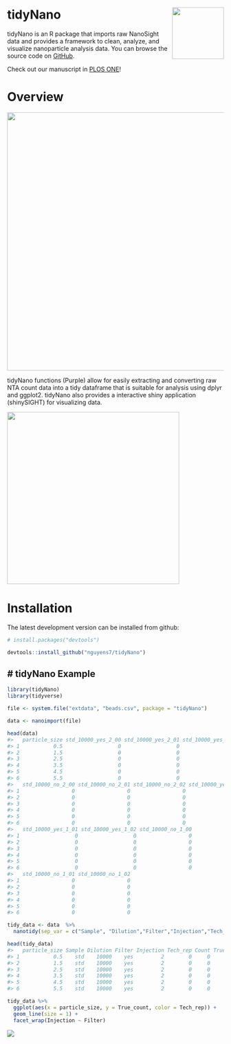 
<!-- README.md is generated from README.Rmd. Please edit that file -->
tidyNano <img src="https://raw.githubusercontent.com/nguyens7/tidyNano/master/man/figures/tidyNano.png" align="right" alt="" width="120" />
===========================================================================================================================================

tidyNano is an R package that imports raw NanoSight data and provides a framework to clean, analyze, and visualize nanoparticle analysis data. You can browse the source code on [GitHub](https://github.com/nguyens7/tidyNano).

Check out our manuscript in [PLOS ONE](https://journals.plos.org/plosone/article?id=10.1371/journal.pone.0218270)!

Overview
========

<img src="https://raw.githubusercontent.com/nguyens7/tidyNano/master/man/figures/tidyNano_Schema.png" align="center" width = "600"/>

tidyNano functions (Purple) allow for easily extracting and converting raw NTA count data into a tidy dataframe that is suitable for analysis using dplyr and ggplot2. tidyNano also provides a interactive shiny application (shinySIGHT) for visualizing data.

<img src="https://raw.githubusercontent.com/nguyens7/tidyNano/master/man/figures/tidyNano_workflow.png" align="center" width = "400"/>

Installation
============

The latest development version can be installed from github:

```r
# install.packages("devtools")

devtools::install_github("nguyens7/tidyNano")
```


\# tidyNano Example
-------------------

``` r
library(tidyNano)
library(tidyverse)

file <- system.file("extdata", "beads.csv", package = "tidyNano")

data <- nanoimport(file)  

head(data)
#>   particle_size std_10000_yes_2_00 std_10000_yes_2_01 std_10000_yes_2_02
#> 1           0.5                  0                  0                  0
#> 2           1.5                  0                  0                  0
#> 3           2.5                  0                  0                  0
#> 4           3.5                  0                  0                  0
#> 5           4.5                  0                  0                  0
#> 6           5.5                  0                  0                  0
#>   std_10000_no_2_00 std_10000_no_2_01 std_10000_no_2_02 std_10000_yes_1_00
#> 1                 0                 0                 0                  0
#> 2                 0                 0                 0                  0
#> 3                 0                 0                 0                  0
#> 4                 0                 0                 0                  0
#> 5                 0                 0                 0                  0
#> 6                 0                 0                 0                  0
#>   std_10000_yes_1_01 std_10000_yes_1_02 std_10000_no_1_00
#> 1                  0                  0                 0
#> 2                  0                  0                 0
#> 3                  0                  0                 0
#> 4                  0                  0                 0
#> 5                  0                  0                 0
#> 6                  0                  0                 0
#>   std_10000_no_1_01 std_10000_no_1_02
#> 1                 0                 0
#> 2                 0                 0
#> 3                 0                 0
#> 4                 0                 0
#> 5                 0                 0
#> 6                 0                 0
```

``` r
tidy_data <- data  %>% 
  nanotidy(sep_var = c("Sample", "Dilution","Filter","Injection","Tech_rep"))

head(tidy_data)
#>   particle_size Sample Dilution Filter Injection Tech_rep Count True_count
#> 1           0.5    std    10000    yes         2        0     0          0
#> 2           1.5    std    10000    yes         2        0     0          0
#> 3           2.5    std    10000    yes         2        0     0          0
#> 4           3.5    std    10000    yes         2        0     0          0
#> 5           4.5    std    10000    yes         2        0     0          0
#> 6           5.5    std    10000    yes         2        0     0          0
```

``` r
tidy_data %>% 
  ggplot(aes(x = particle_size, y = True_count, color = Tech_rep)) +
  geom_line(size = 1) +
  facet_wrap(Injection ~ Filter)
```

![](https://raw.githubusercontent.com/nguyens7/tidyNano/master/man/figures/unnamed-chunk-5-1.png)
